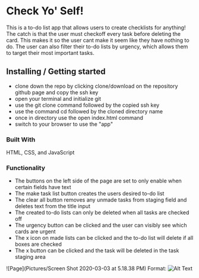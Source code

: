 # Check Yo' Self!

  This is a to-do list app that allows users to create checklists for anything! The catch is that the user must checkoff every task before deleting the card. This makes it so the user cant make it seem like they have nothing to do. The user can also filter their to-do lists by urgency, which allows them to target their most important tasks. 

## Installing / Getting started
 * clone down the repo by clicking clone/download on the repository github page and copy the ssh key
 * open your terminal and initialize git
 * use the git clone command followed by the copied ssh key
 * use the command cd followed by the cloned directory name
 * once in directory use the open index.html command
 * switch to your browser to use the "app"

### Built With
HTML, CSS, and JavaScript

### Functionality
* The buttons on the left side of the page are set to only enable when certain fields have text
* The make task list button creates the users desired to-do list
* The clear all button removes any unmade tasks from staging field and deletes text from the title input
* The created to-do lists can only be deleted when all tasks are checked off
* The urgency button can be clicked and the user can visibly see which cards are urgent
* The x icon on made lists can be clicked and the to-do list will delete if all boxes are checked
* The x button can be clicked and the task will be deleted in the task staging area


![Page](Pictures/Screen Shot 2020-03-03 at 5.18.38 PM)
Format: ![Alt Text](url)
